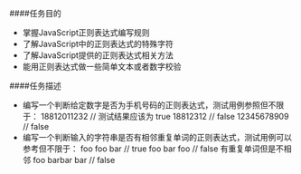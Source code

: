 ####任务目的
* 掌握JavaScript正则表达式编写规则
* 了解JavaScript中的正则表达式的特殊字符
* 了解JavaScript提供的正则表达式相关方法
* 能用正则表达式做一些简单文本或者数字校验

####任务描述
* 编写一个判断给定数字是否为手机号码的正则表达式，测试用例参照但不限于：
    18812011232  // 测试结果应该为 true
    18812312     // false
    12345678909  // false
* 编写一个判断输入的字符串是否有相邻重复单词的正则表达式，测试用例可以参考但不限于：
    foo foo bar       // true
    foo bar foo       // false  有重复单词但是不相邻
    foo  barbar bar   // false
